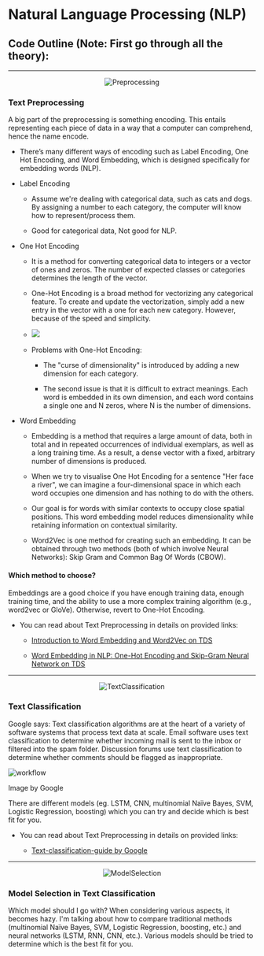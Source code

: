 # Natural Language Processing (NLP)

## Code Outline (Note: First go through all the theory):

<p align="center">
  <!-- <img src=".png" alt="Outline"/> -->
</p>

---

<p align="center">
  <img src="https://user-images.githubusercontent.com/47301282/118823459-9fe48d80-b8d6-11eb-9ce8-a23361701f6b.png" alt="Preprocessing"/>
</p>

### Text Preprocessing

A big part of the preprocessing is something encoding. This entails representing each piece of data in a way that a computer can comprehend, hence the name encode.

- There’s many different ways of encoding such as Label Encoding, One Hot Encoding, and Word Embedding, which is designed specifically for embedding words (NLP).

- Label Encoding

  - Assume we're dealing with categorical data, such as cats and dogs. By assigning a number to each category, the computer will know how to represent/process them.

  - Good for categorical data, Not good for NLP.

- One Hot Encoding

  - It is a method for converting categorical data to integers or a vector of ones and zeros. The number of expected classes or categories determines the length of the vector.

  - One-Hot Encoding is a broad method for vectorizing any categorical feature. To create and update the vectorization, simply add a new entry in the vector with a one for each new category. However, because of the speed and simplicity.

  - <img src="https://user-images.githubusercontent.com/47301282/118823580-b4288a80-b8d6-11eb-81e9-4efd5b3441fe.png"/>

  - Problems with One-Hot Encoding:

    - The "curse of dimensionality" is introduced by adding a new dimension for each category.

    - The second issue is that it is difficult to extract meanings. Each word is embedded in its own dimension, and each word contains a single one and N zeros, where N is the number of dimensions.

- Word Embedding

  - Embedding is a method that requires a large amount of data, both in total and in repeated occurrences of individual exemplars, as well as a long training time. As a result, a dense vector with a fixed, arbitrary number of dimensions is produced.

  - When we try to visualise One Hot Encoding for a sentence "Her face a river", we can imagine a four-dimensional space in which each word occupies one dimension and has nothing to do with the others.

  - Our goal is for words with similar contexts to occupy close spatial positions. This word embedding model reduces dimensionality while retaining information on contextual similarity.

  - Word2Vec is one method for creating such an embedding. It can be obtained through two methods (both of which involve Neural Networks): Skip Gram and Common Bag Of Words (CBOW).

#### Which method to choose?

Embeddings are a good choice if you have enough training data, enough training time, and the ability to use a more complex training algorithm (e.g., word2vec or GloVe). Otherwise, revert to One-Hot Encoding.

- You can read about Text Preprocessing in details on provided links:

  - [Introduction to Word Embedding and Word2Vec on TDS](https://towardsdatascience.com/introduction-to-word-embedding-and-word2vec-652d0c2060fa)

  - [Word Embedding in NLP: One-Hot Encoding and Skip-Gram Neural Network on TDS](https://towardsdatascience.com/word-embedding-in-nlp-one-hot-encoding-and-skip-gram-neural-network-81b424da58f2)

---

<p align="center">
  <img src="https://user-images.githubusercontent.com/47301282/119089235-75eeb080-ba27-11eb-98cd-c8c40a3b0d7a.png" alt="TextClassification"/>
</p>

### Text Classification

Google says: Text classification algorithms are at the heart of a variety of software systems that process text data at scale. Email software uses text classification to determine whether incoming mail is sent to the inbox or filtered into the spam folder. Discussion forums use text classification to determine whether comments should be flagged as inappropriate.

<img src="https://user-images.githubusercontent.com/47301282/119089291-8bfc7100-ba27-11eb-84c8-9b8df8ac3976.png" alt="workflow"/>

Image by Google

There are different models (eg. LSTM, CNN, multinomial Naïve Bayes, SVM, Logistic Regression, boosting) which you can try and decide which is best fit for you.

- You can read about Text Preprocessing in details on provided links:

  - [Text-classification-guide by Google](https://developers.google.com/machine-learning/guides/text-classification)

---

<p align="center">
  <img src="https://user-images.githubusercontent.com/47301282/119089343-9c145080-ba27-11eb-9e1b-a1ad19888d20.png" alt="ModelSelection"/>
</p>

### Model Selection in Text Classification

Which model should I go with? When considering various aspects, it becomes hazy. I'm talking about how to compare traditional methods (multinomial Naïve Bayes, SVM, Logistic Regression, boosting, etc.) and neural networks (LSTM, RNN, CNN, etc.). Various models should be tried to determine which is the best fit for you.

